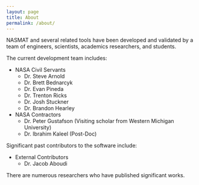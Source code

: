 ```yaml
---
layout: page
title: About
permalink: /about/
---
```


NASMAT and several related tools have been developed and validated by
a team of engineers, scientists, academics researchers, and students.

The current development team includes:

-   NASA Civil Servants
	-   Dr. Steve Arnold
	-   Dr. Brett Bednarcyk
	-   Dr. Evan Pineda
	-   Dr. Trenton Ricks
	-   Dr. Josh Stuckner
	-   Dr. Brandon Hearley
-   NASA Contractors
	-   Dr. Peter Gustafson (Visiting scholar from Western Michigan University)
	-   Dr. Ibrahim Kaleel (Post-Doc)

Significant past contributors to the software include:

-   External Contributors
	-   Dr. Jacob Aboudi

There are numerous researchers who have published significant works.

